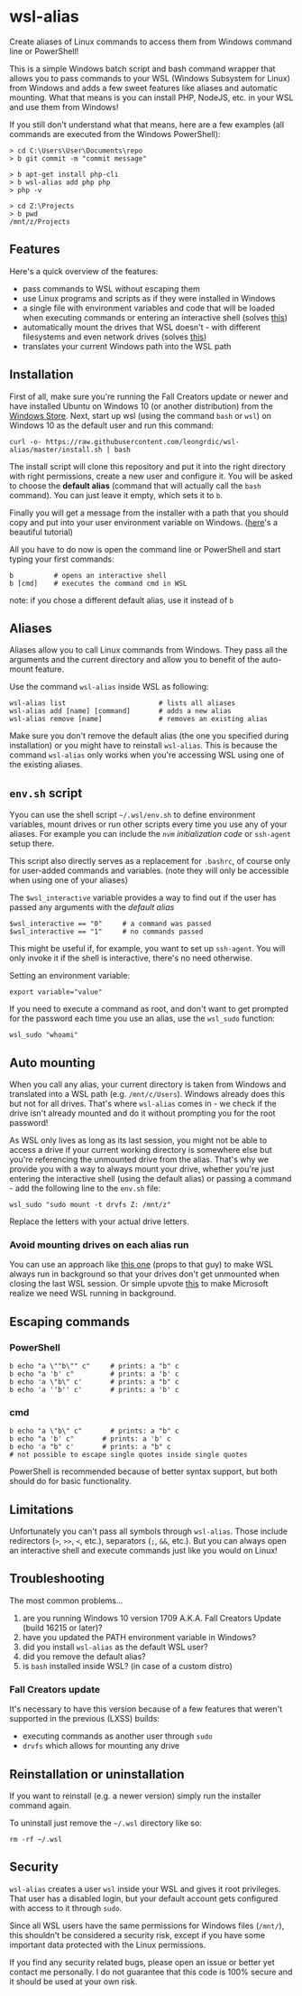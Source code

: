 # wsl-alias

Create aliases of Linux commands to access them from Windows command line or PowerShell!

This is a simple Windows batch script and bash command wrapper that allows you to pass commands to your WSL (Windows Subsystem for Linux) from Windows and adds a few sweet features like aliases and automatic mounting. What that means is you can install PHP, NodeJS, etc. in your WSL and use them from Windows!

If you still don't understand what that means, here are a few examples (all commands are executed from the Windows PowerShell):
```
> cd C:\Users\User\Documents\repo
> b git commit -m "commit message"
```

```
> b apt-get install php-cli
> b wsl-alias add php php
> php -v
```

```
> cd Z:\Projects
> b pwd
/mnt/z/Projects
```

## Features

Here's a quick overview of the features:
-   pass commands to WSL without escaping them
-   use Linux programs and scripts as if they were installed in Windows
-   a single file with environment variables and code that will be loaded when executing commands or entering an interactive shell (solves [this](https://github.com/Microsoft/BashOnWindows/issues/219))
-   automatically mount the drives that WSL doesn't - with different filesystems and even network drives (solves [this](https://superuser.com/a/1133984/413987))
-   translates your current Windows path into the WSL path

## Installation

First of all, make sure you're running the Fall Creators update or newer and have installed Ubuntu on Windows 10 (or another distribution) from the [Windows Store](https://msdn.microsoft.com/en-us/commandline/wsl/install_guide). Next, start up wsl (using the command `bash` or `wsl`) on Windows 10 as the default user and run this command:
```
curl -o- https://raw.githubusercontent.com/leongrdic/wsl-alias/master/install.sh | bash
```
The install script will clone this repository and put it into the right directory with right permissions, create a new user and configure it.
You will be asked to choose the __default alias__ (command that will actually call the `bash` command). You can just leave it empty, which sets it to `b`.

Finally you will get a message from the installer with a path that you should copy and put into your user environment variable on Windows. ([here](https://stackoverflow.com/a/44272417/1830738)'s a beautiful tutorial)

All you have to do now is open the command line or PowerShell and start typing your first commands:
```
b          # opens an interactive shell
b [cmd]    # executes the command cmd in WSL
```
note: if you chose a different default alias, use it instead of `b`

## Aliases
Aliases allow you to call Linux commands from Windows. They pass all the arguments and the current directory and allow you to benefit of the auto-mount feature.

Use the command `wsl-alias` inside WSL as following:
```
wsl-alias list                       # lists all aliases
wsl-alias add [name] [command]       # adds a new alias
wsl-alias remove [name]              # removes an existing alias
```
Make sure you don't remove the default alias (the one you specified during installation) or you might have to reinstall `wsl-alias`. This is because the command `wsl-alias` only works when you're accessing WSL using one of the existing aliases.

## `env.sh` script
Yyou can use the shell script `~/.wsl/env.sh` to define environment variables, mount drives or run other scripts every time you use any of your aliases. For example you can include the _`nvm` initialization code_ or `ssh-agent` setup there.

This script also directly serves as a replacement for `.bashrc`, of course only for user-added commands and variables. (note they will only be accessible when using one of your aliases)

The `$wsl_interactive` variable provides a way to find out if the user has passed any arguments with the _default alias_
```
$wsl_interactive == "0"     # a command was passed
$wsl_interactive == "1"     # no commands passed
```
This might be useful if, for example, you want to set up `ssh-agent`. You will only invoke it if the shell is interactive, there's no need otherwise.

Setting an environment variable:
```
export variable="value"
```

If you need to execute a command as root, and don't want to get prompted for the password each time you use an alias, use the `wsl_sudo` function:
```
wsl_sudo "whoami"
```

## Auto mounting
When you call any alias, your current directory is taken from Windows and translated into a WSL path (e.g. `/mnt/c/Users`). Windows already does this but not for all drives. That's where `wsl-alias` comes in - we check if the drive isn't already mounted and do it without prompting you for the root password!

As WSL only lives as long as its last session, you might not be able to access a drive if your current working directory is somewhere else but you're referencing the unmounted drive from the alias. That's why we provide you with a way to always mount your drive, whether you're just entering the interactive shell (using the default alias) or passing a command - add the following line to the `env.sh` file:
```
wsl_sudo "sudo mount -t drvfs Z: /mnt/z"
```
Replace the letters with your actual drive letters.

### Avoid mounting drives on each alias run

You can use an approach like [this one](https://emil.fi/bashwin) (props to that guy) to make WSL always run in background so that your drives don't get unmounted when closing the last WSL session.
Or simple upvote [this](https://wpdev.uservoice.com/forums/266908-command-prompt-console-bash-on-ubuntu-on-windo/suggestions/13653522-consider-enabling-cron-jobs-daemons-and-background) to make Microsoft realize we need WSL running in background.

## Escaping commands
### PowerShell
```
b echo "a \""b\"" c"     # prints: a "b" c
b echo "a 'b' c"         # prints: a 'b' c
b echo 'a \"b\" c'       # prints: a "b" c
b echo 'a ''b'' c'       # prints: a 'b' c
```

### cmd
```
b echo "a \"b\" c"       # prints: a "b" c
b echo "a 'b' c"       # prints: a 'b' c
b echo 'a "b" c'       # prints: a "b" c
# not possible to escape single quotes inside single quotes
```

PowerShell is recommended because of better syntax support, but both should do for basic functionality.

## Limitations
Unfortunately you can't pass all symbols through `wsl-alias`. Those include redirectors (`>`, `>>`, `<`, etc.), separators (`;`, `&&`, etc.). But you can always open an interactive shell and execute commands just like you would on Linux!

## Troubleshooting
The most common problems...
1.  are you running Windows 10 version 1709 A.K.A. Fall Creators Update (build 16215 or later)?
1.  have you updated the PATH environment variable in Windows?
1.  did you install `wsl-alias` as the default WSL user?
1.  did you remove the default alias?
1.  is `bash` installed inside WSL? (in case of a custom distro)

### Fall Creators update
It's necessary to have this version because of a few features that weren't supported in the previous (LXSS) builds:
-   executing commands as another user through `sudo`
-   `drvfs` which allows for mounting any drive

## Reinstallation or uninstallation
If you want to reinstall (e.g. a newer version) simply run the installer command again.

To uninstall just remove the `~/.wsl` directory like so:
```
rm -rf ~/.wsl
```

## Security
`wsl-alias` creates a user `wsl` inside your WSL and gives it root privileges. That user has a disabled login, but your default account gets configured with access to it through `sudo`.

Since all WSL users have the same permissions for Windows files (`/mnt/`), this shouldn't be considered a security risk, except if you have some important data protected with the Linux permissions.

If you find any security related bugs, please open an issue or better yet contact me personally. I do not guarantee that this code is 100% secure and it should be used at your own risk.
